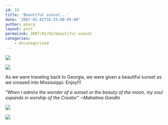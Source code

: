 ```yaml
---
id: 19
title: 'Beautiful sunset...'
date: '2007-02-02T16:25:00-05:00'
author: pkarg
layout: post
permalink: 2007/02/02/beautiful-sunset
categories:
    - Uncategorized
---
```

![](http://garden.kargs.net/wp-content/uploads/2013/04/cropped-IMAG8993.jpg)

![](http://garden.kargs.net/wp-content/uploads/.thumbs/.IMG_2760.JPG)

As we were traveling back to Georgia, we were given a beautiful sunset as we crossed into Mississippi.
Enjoy!!!

*"When I admire the wonder of a sunset or the beauty of the moon, my soul expands in worship of the Creator" ~Mahatma Gandhi*

![](http://garden.kargs.net/wp-content/uploads/sunset_over_mississippi_512.jpg)

![](http://garden.kargs.net/wp-content/uploads/sunset_over_mississippi_bridge_512.jpg)
